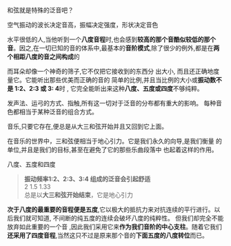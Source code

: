 和弦就是特殊的泛音吧？  

空气振动的波长决定音高，振幅决定强度，形状决定音色   


水平很低的人,当他听到一个**八度音程**时,也会感到**较高的那个音酷似较低的那个音**。因之,在一切已知的音的体系中,最基本的**音阶模式**,除了很少的例外,都是在**两个相距八度的音之间构成**的 


而耳朵却像一个神奇的筛子,它不仅把它接收到的东西分
出大小, 而且还正确地度量它。它能听出那些优美而正确的音的
简单的比例,并且当比例的大小或**振动数不是 1:2、2:3 或 3: 4**时 ,
它完全能昕出来这种**八度、五度或四度**不够纯粹。

发声法、运弓的方式、指触,所有这一切对于泛音的分布都有重大的影响。
每种音色都相当于某种泛音的组合方式。   

音乐,只要它存在,便总是从大三和弦开始并且又回到它上面。

在音乐的世界中，三和弦便相当于地心引力。它是我们永久的向导,是我们衡量
的单位,并且是我们的目标,甚至在避免了它的那些乐曲段落中
也起着这样的作用。

八度、五度和四度  
> **振动频率1:2、2:3、3:4  组成的泛音会引起舒适**   
2  1.5  1.33   
总是以**大三和弦开始结束**，它是地心引力    

**次于八度的最重要的音程便是五度**,它以极大的抵抗力来对抗连续的平行进行。以后我们就可知道, 不间断的纯五度的连续会破坏八度的纯粹性。 但我们却完全不能放弃如此重要的一个音 ,因此我们采用它来**作为我们音阶的中心支柱**。随着它我们**还采用了四度音程**,当然这只不过是原来那个音的**下面五度的八度转位**而已。  
